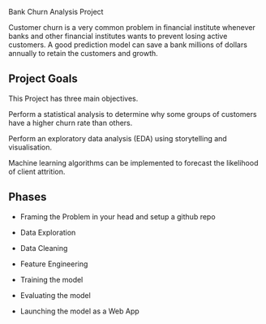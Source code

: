 
Bank Churn Analysis Project

Customer churn is a very common problem in financial institute whenever banks and other financial institutes wants to  prevent losing active customers. A good prediction model can save a bank millions of dollars annually to retain the customers and growth.


## Project Goals

This Project has three main objectives. 

Perform a statistical analysis to determine why some groups of customers have a higher churn rate than others. 

Perform an exploratory data analysis (EDA) using storytelling and visualisation. 

Machine learning algorithms can be implemented to forecast the likelihood of client attrition.

## Phases

- Framing the Problem in your head and setup a github repo

- Data Exploration

- Data Cleaning

- Feature Engineering 

- Training the model

- Evaluating the model

- Launching the model as a Web App






